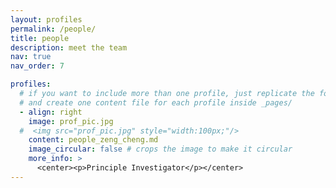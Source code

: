```yaml
---
layout: profiles
permalink: /people/
title: people
description: meet the team
nav: true
nav_order: 7

profiles:
  # if you want to include more than one profile, just replicate the following block
  # and create one content file for each profile inside _pages/
  - align: right
    image: prof_pic.jpg
  #  <img src="prof_pic.jpg" style="width:100px;"/>
    content: people_zeng_cheng.md
    image_circular: false # crops the image to make it circular
    more_info: >
      <center><p>Principle Investigator</p></center>
---
```

